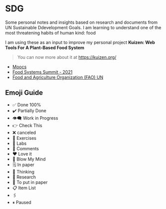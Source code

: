 # SDG
Some personal notes and insights based on research and documents from UN Sustainable Ddevelopment Goals.
I am learning to understand one of the most threatening habits of human kind: food

I am using these as an input to improve my personal project **Kuizen: Web Tools For A Plant-Based Food System** 

> You can now more about it at https://kuizen.org/

- [Moocs](./moocs/readme.md)
- [Food Systems Summit - 2021](./fss2021/README.md)
- [Food and Agriculture Organization (FAO) UN](./fao/README.md)

## Emoji Guide
- ✅  Done 100%
- ✔️   Partially Done
- 👁️‍🗨️  Work in Progress
- 👉  Check This
- ❌  canceled
- 💪  Exercises
- 🧪  Labs
- 💬  Comments
- ❤️   Love it
- 🤯  Blow My Mind
- 🗒️  In paper
- 🤔  Thinking
- 🔬  Research
- 🔖  To put in paper
- 📋  Item List
- 🖇
- ⏸  Paused
